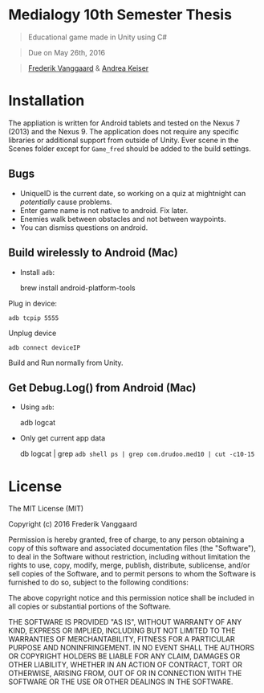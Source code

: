 # Medialogy 10th Semester Thesis

> Educational game made in Unity using C#

> Due on May 26th, 2016

> [Frederik Vanggaard](https://github.com/drudoo) & [Andrea Keiser](https://github.com/dedepi) 

# Installation
The appliation is written for Android tablets and tested on the Nexus 7 (2013) and the Nexus 9. 
The application does not require any specific libraries or additional support from outside of Unity.
Ever scene in the Scenes folder except for ``Game_fred`` should be added to the build settings. 

## Bugs

- UniqueID is the current date, so working on a quiz at mightnight can *potentially* cause problems.
- Enter game name is not native to android. Fix later.
- Enemies walk between obstacles and not between waypoints.
- You can dismiss questions on android. 

## Build wirelessly to Android (Mac)

- Install ``adb``:


	brew install android-platform-tools


Plug in device:

    adb tcpip 5555

Unplug device

    adb connect deviceIP

Build and Run normally from Unity.

## Get Debug.Log() from Android (Mac)

- Using ``adb``:


	adb logcat
    
   
- Only get current app data

	db logcat | grep `adb shell ps | grep com.drudoo.med10 | cut -c10-15`


# License

The MIT License (MIT)

Copyright (c) 2016 Frederik Vanggaard

Permission is hereby granted, free of charge, to any person obtaining a copy
of this software and associated documentation files (the "Software"), to deal
in the Software without restriction, including without limitation the rights
to use, copy, modify, merge, publish, distribute, sublicense, and/or sell
copies of the Software, and to permit persons to whom the Software is
furnished to do so, subject to the following conditions:

The above copyright notice and this permission notice shall be included in all
copies or substantial portions of the Software.

THE SOFTWARE IS PROVIDED "AS IS", WITHOUT WARRANTY OF ANY KIND, EXPRESS OR
IMPLIED, INCLUDING BUT NOT LIMITED TO THE WARRANTIES OF MERCHANTABILITY,
FITNESS FOR A PARTICULAR PURPOSE AND NONINFRINGEMENT. IN NO EVENT SHALL THE
AUTHORS OR COPYRIGHT HOLDERS BE LIABLE FOR ANY CLAIM, DAMAGES OR OTHER
LIABILITY, WHETHER IN AN ACTION OF CONTRACT, TORT OR OTHERWISE, ARISING FROM,
OUT OF OR IN CONNECTION WITH THE SOFTWARE OR THE USE OR OTHER DEALINGS IN THE
SOFTWARE.